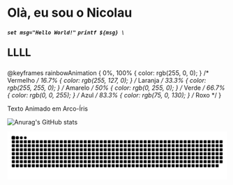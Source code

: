 # Olà, eu sou o Nicolau

***`set msg="Hello World!"`***
***`printf ${msg} \`***

<!DOCTYPE html>
<html lang="en">
<head>
  <meta charset="UTF-8">
  <meta name="viewport" content="width=device-width, initial-scale=1.0">
  <p style="font-size: 24px;font-weight: bold;position: relative;animation: moveAnimation 3s linear infinite, rainbowAnimation 5s linear infinite; ";@keyframes moveAnimation {
      0%, 100% { left: 0; }
      50% { left: 100px; }
    } ">LLLL</p>

  @keyframes rainbowAnimation {
      0%, 100% { color: rgb(255, 0, 0); } /* Vermelho */
      16.7% { color: rgb(255, 127, 0); } /* Laranja */
      33.3% { color: rgb(255, 255, 0); } /* Amarelo */
      50% { color: rgb(0, 255, 0); } /* Verde */
      66.7% { color: rgb(0, 0, 255); } /* Azul */
      83.3% { color: rgb(75, 0, 130); } /* Roxo */
    }
  </style>
  <title>Animated Rainbow Text</title>
</head>
<body>

<div id="animatedText">Texto Animado em Arco-Íris</div>

</body>
</html>



![Anurag's GitHub stats](https://github-readme-stats.vercel.app/api?username=kolyasik-inc&show_icons=true&theme=transparent&show=reviews,discussions_started,discussions_answered,prs_merged,prs_merged_percentage)
 
<!--
<div>
  <a href="https://www.youtube.com/channel/UCEzUJF1OH0n6dnPIXe5hpCg" target="_blank"><img src="https://img.shields.io/badge/YouTube-FF0000?style=for-the-badge&logo=youtube&logoColor=white" target="_blank"></a>
  <a href="https://instagram.com/nicolaslopes.inc" target="_blank"><img src="https://img.shields.io/badge/-Instagram-%23E4405F?style=for-the-badge&logo=instagram&logoColor=white" target="_blank"></a>
 	<a href="https://www.twitch.tv/oryvny" target="_blank"><img src="https://img.shields.io/badge/Twitch-9146FF?style=for-the-badge&logo=twitch&logoColor=white" target="_blank"></a>
  <a href="https://www.linkedin.com/in/" target="_blank"><img src="https://img.shields.io/badge/-LinkedIn-%230077B5?style=for-the-badge&logo=linkedin&logoColor=white" target="_blank"></a> 
  </div> 
 -->

<picture>
  <source
    media="(prefers-color-scheme: dark)"
    srcset="https://raw.githubusercontent.com/platane/snk/output/github-contribution-grid-snake-dark.svg"
  />
  <source
    media="(prefers-color-scheme: light)"
    srcset="https://raw.githubusercontent.com/platane/snk/output/github-contribution-grid-snake.svg"
  />
  <img
    alt="github contribution grid snake animation"
    src="https://raw.githubusercontent.com/platane/snk/output/github-contribution-grid-snake.svg"
  />
</picture>
